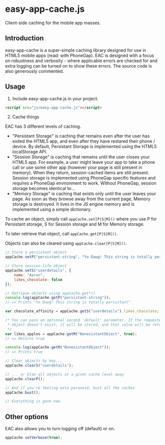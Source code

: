 # easy-app-cache.js

Client-side caching for the mobile app masses.

## Introduction

easy-app-cache is a super-simple caching library designed for use in HTML5
mobile apps (read: with PhoneGap). EAC is designed with a focus on robustness
and verbosity - where applicable errors are checked for and extra logging can
be turned on to show these errors. The source code is also generously
commented.

## Usage

 1) Include easy-app-cache.js in your project.

```html
<script src="js/easy-app-cache.js"></script>
```

 2) Cache things

EAC has 3 different levels of caching.

 * "Persistant Storage" is caching that remains even after the user has exited
the HTML5 app, and even after they have restared their phone / device. By
default, Persistant Storage is implemented using the HTML5 localStorage API.
 * "Session Storage" is caching that remains until the user closes your HTML5
app. For example, a user might leave your app to take a phone call or use
some other app (however your page is still present in memory). When they
return, session-cached items are still present. Session storage is implemented
using PhoneGap specific features and requires a PhoneGap environment to work.
Without PhoneGap, session storage becomes identical to...
 * "Memory Storage" is caching that exists only until the user leaves your
page. As soon as they browse away from the current page, Memory storage is
destroyed. It lives in the JS engine memory and is implemented using a simple
dictionary.

To cache an object, simply call `appCache.set[P|S|M]()` where you use P for
Persistant storage, S for Session storage and M for Memory storage.

To later retrieve that object, call `appCache.get[P|S|M]()`.

Objects can also be cleared using `appCache.clear[P|S|M]()`.

```js
// Store a persistant object
appCache.setP("persistant-string", "Yo Dawg! This string is totally persistant");

// Store session-life object
appCache.setS("userdetails", {
    name: "Aaron",
    likes_chocolate: false
});

// Retrieve objects using appCache.get*()
console.log(appCache.getP("persistant-string"));
// => Prints "Yo Dawg! This string is totally persistant"

var chocolate_affinity = appCache.getS("userdetails").likes_chocolate;

/* You can pass an optional second 'default' parameter. If the requested
 * object doesn't exist, it will be stored, and that value will be returned.
 */
var likes_apples = appCache.getM("NonexistantObject", true);
// => Returns true

console.log(appCache.getM("NonexistantObject"));
// => Prints true

// Clear objects by key...
appCache.clearS("userdetails");

// ... or blow all objects at a given cache level away
appCache.clearP();

// And if you're feeling exta paranoid, bust all the caches
appCache.bust();

// Everything is gone now

```

## Other options

EAC also allows you to turn logging off (default) or on.

```js
appCache.setVerbose(true);
```

